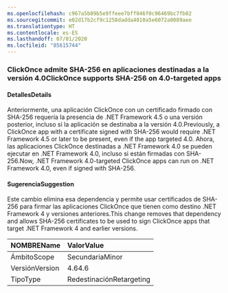 ```yaml
---
ms.openlocfilehash: c967a5b09b5e9ffeee7bff046f0c96469bc7fb02
ms.sourcegitcommit: e02d17b2cf9c1258dadda4810a5e6072a0089aee
ms.translationtype: HT
ms.contentlocale: es-ES
ms.lasthandoff: 07/01/2020
ms.locfileid: "85615744"
---
```

### <a name="clickonce-supports-sha-256-on-40-targeted-apps"></a><span data-ttu-id="6e17a-101">ClickOnce admite SHA-256 en aplicaciones destinadas a la versión 4.0</span><span class="sxs-lookup"><span data-stu-id="6e17a-101">ClickOnce supports SHA-256 on 4.0-targeted apps</span></span>

#### <a name="details"></a><span data-ttu-id="6e17a-102">Detalles</span><span class="sxs-lookup"><span data-stu-id="6e17a-102">Details</span></span>

<span data-ttu-id="6e17a-103">Anteriormente, una aplicación ClickOnce con un certificado firmado con SHA-256 requería la presencia de .NET Framework 4.5 o una versión posterior, incluso si la aplicación se destinaba a la versión 4.0.</span><span class="sxs-lookup"><span data-stu-id="6e17a-103">Previously, a ClickOnce app with a certificate signed with SHA-256 would require .NET Framework 4.5 or later to be present, even if the app targeted 4.0.</span></span> <span data-ttu-id="6e17a-104">Ahora, las aplicaciones ClickOnce destinadas a .NET Framework 4.0 se pueden ejecutar en .NET Framework 4.0, incluso si están firmadas con SHA-256.</span><span class="sxs-lookup"><span data-stu-id="6e17a-104">Now, .NET Framework 4.0-targeted ClickOnce apps can run on .NET Framework 4.0, even if signed with SHA-256.</span></span>

#### <a name="suggestion"></a><span data-ttu-id="6e17a-105">Sugerencia</span><span class="sxs-lookup"><span data-stu-id="6e17a-105">Suggestion</span></span>

<span data-ttu-id="6e17a-106">Este cambio elimina esa dependencia y permite usar certificados de SHA-256 para firmar las aplicaciones ClickOnce que tienen como destino .NET Framework 4 y versiones anteriores.</span><span class="sxs-lookup"><span data-stu-id="6e17a-106">This change removes that dependency and allows SHA-256 certificates to be used to sign ClickOnce apps that target .NET Framework 4 and earlier versions.</span></span>

| <span data-ttu-id="6e17a-107">NOMBRE</span><span class="sxs-lookup"><span data-stu-id="6e17a-107">Name</span></span>    | <span data-ttu-id="6e17a-108">Valor</span><span class="sxs-lookup"><span data-stu-id="6e17a-108">Value</span></span>       |
|:--------|:------------|
| <span data-ttu-id="6e17a-109">Ámbito</span><span class="sxs-lookup"><span data-stu-id="6e17a-109">Scope</span></span>   | <span data-ttu-id="6e17a-110">Secundaria</span><span class="sxs-lookup"><span data-stu-id="6e17a-110">Minor</span></span>       |
| <span data-ttu-id="6e17a-111">Versión</span><span class="sxs-lookup"><span data-stu-id="6e17a-111">Version</span></span> | <span data-ttu-id="6e17a-112">4.6</span><span class="sxs-lookup"><span data-stu-id="6e17a-112">4.6</span></span>         |
| <span data-ttu-id="6e17a-113">Tipo</span><span class="sxs-lookup"><span data-stu-id="6e17a-113">Type</span></span>    | <span data-ttu-id="6e17a-114">Redestinación</span><span class="sxs-lookup"><span data-stu-id="6e17a-114">Retargeting</span></span> |
